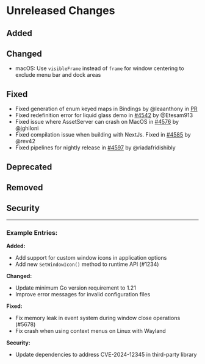# Unreleased Changes

<!--
This file is used to collect changelog entries for the next v3-alpha release.
Add your changes under the appropriate sections below.

Guidelines:
- Follow the "Keep a Changelog" format (https://keepachangelog.com/)
- Write clear, concise descriptions of changes
- Include the impact on users when relevant
- Use present tense ("Add feature" not "Added feature")
- Reference issue/PR numbers when applicable

This file is automatically processed by the nightly release workflow.
After processing, the content will be moved to the main changelog and this file will be reset.
-->

## Added
<!-- New features, capabilities, or enhancements -->

## Changed
<!-- Changes in existing functionality -->
- macOS: Use `visibleFrame` instead of `frame` for window centering to exclude menu bar and dock areas

## Fixed
<!-- Bug fixes -->
- Fixed generation of enum keyed maps in Bindings by @leaanthony in [PR](https://github.com/wailsapp/wails/pull/4452)
- Fixed redefinition error for liquid glass demo in [#4542](https://github.com/wailsapp/wails/pull/4542) by @Etesam913
- Fixed issue where AssetServer can crash on MacOS in [#4576](https://github.com/wailsapp/wails/pull/4576) by @jghiloni
- Fixed compilation issue when building with NextJs. Fixed in [#4585](https://github.com/wailsapp/wails/pull/4585) by @rev42
- Fixed pipelines for nightly release in [#4597](https://github.com/wailsapp/wails/pull/4597) by @riadafridishibly

## Deprecated
<!-- Soon-to-be removed features -->

## Removed
<!-- Features removed in this release -->

## Security
<!-- Security-related changes -->

---

### Example Entries:

**Added:**

- Add support for custom window icons in application options
- Add new `SetWindowIcon()` method to runtime API (#1234)

**Changed:**

- Update minimum Go version requirement to 1.21
- Improve error messages for invalid configuration files

**Fixed:**

- Fix memory leak in event system during window close operations (#5678)
- Fix crash when using context menus on Linux with Wayland

**Security:**

- Update dependencies to address CVE-2024-12345 in third-party library
